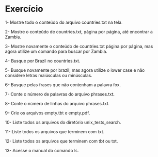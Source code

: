 # Exercício
1- Mostre todo o conteúdo do arquivo countries.txt na tela.

2- Mostre o conteúdo de countries.txt, página por página, até encontrar a Zambia.

3- Mostre novamente o conteúdo de countries.txt página por página, mas agora utilize um comando para buscar por Zambia.

4- Busque por Brazil no countries.txt.

5- Busque novamente por brazil, mas agora utilize o lower case e não considere letras maiúsculas ou minúsculas.

6- Busque pelas frases que não contenham a palavra fox.

7- Conte o número de palavras do arquivo phrases.txt.

8- Conte o número de linhas do arquivo phrases.txt.

9- Crie os arquivos empty.tbt e empty.pdf.

10- Liste todos os arquivos do diretório unix_tests_search.

11- Liste todos os arquivos que terminem com txt.

12- Liste todos os arquivos que terminem com tbt ou txt.

13- Acesse o manual do comando ls.